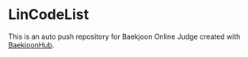 # LinCodeList
This is an auto push repository for Baekjoon Online Judge created with [BaekjoonHub](https://github.com/BaekjoonHub/BaekjoonHub).
